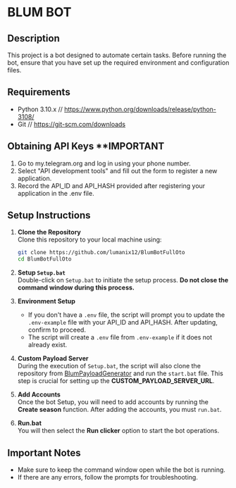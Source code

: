 
# BLUM BOT

## Description

This project is a bot designed to automate certain tasks. Before running the bot, ensure that you have set up the required environment and configuration files.

## Requirements

- Python 3.10.x  // https://www.python.org/downloads/release/python-3108/
- Git		// https://git-scm.com/downloads			

## Obtaining API Keys **IMPORTANT
1. Go to my.telegram.org and log in using your phone number.
2. Select "API development tools" and fill out the form to register a new application.
3. Record the API_ID and API_HASH provided after registering your application in the .env file.


## Setup Instructions

1. **Clone the Repository**  
   Clone this repository to your local machine using:
   ```bash
   git clone https://github.com/lumanix12/BlumBotFullOto
   cd BlumBotFullOto
   ```

2. **Setup `Setup.bat`**  
   Double-click on `Setup.bat` to initiate the setup process. **Do not close the command window during this process.**

3. **Environment Setup**  
   - If you don't have a `.env` file, the script will prompt you to update the `.env-example` file with your API_ID and API_HASH. After updating, confirm to proceed.
   - The script will create a `.env` file from `.env-example` if it does not already exist.

4. **Custom Payload Server**  
   During the execution of `Setup.bat`, the script will also clone the repository from [BlumPayloadGenerator](https://github.com/KobaProduction/BlumPayloadGenerator) and run the `start.bat` file. This step is crucial for setting up the **CUSTOM_PAYLOAD_SERVER_URL**.

5. **Add Accounts**  
   Once the bot Setup, you will need to add accounts by running the **Create season** function. After adding the accounts, you must `run.bat`.

6. **Run.bat**  
   You will then select the **Run clicker** option to start the bot operations.

## Important Notes
- Make sure to keep the command window open while the bot is running.
- If there are any errors, follow the prompts for troubleshooting.

